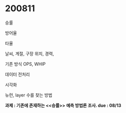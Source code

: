 # 200811

승률

방어율

타율



날씨, 계절, 구장 위치, 경력, 

기존 방식 OPS, WHIP



데이터 전처리

시각화



뉴런, layer 수를 찾는 방법



**과제 : 기존에 존재하는 <<승률>> 예측 방법론 조사. due : 08/13**





